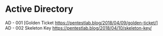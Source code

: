 # Active Directory

AD - 001 [Golden Ticket https://pentestlab.blog/2018/04/09/golden-ticket/]
AD - 002 Skeleton Key https://pentestlab.blog/2018/04/10/skeleton-key/

